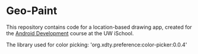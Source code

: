 # Geo-Paint
This repository contains code for a location-based drawing app, created for the [Android Development](https://canvas.uw.edu/courses/1160645) course at the UW iSchool.

The library used for color picking:
'org.xdty.preference:color-picker:0.0.4'
